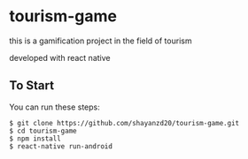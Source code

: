 # tourism-game
this is a gamification project in the field of tourism

developed with react native

## To Start

You can run these steps:

```
$ git clone https://github.com/shayanzd20/tourism-game.git
$ cd tourism-game
$ npm install
$ react-native run-android
```

